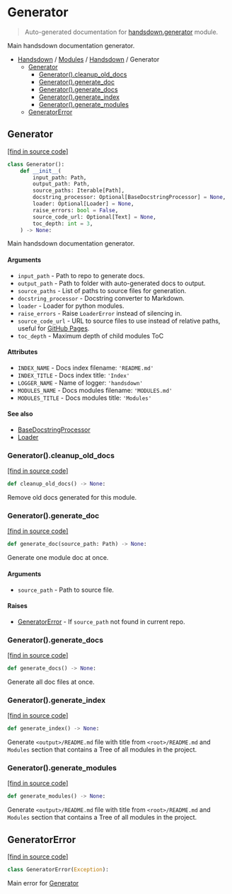 # Generator

> Auto-generated documentation for [handsdown.generator](https://github.com/vemel/handsdown/blob/master/handsdown/generator.py) module.

Main handsdown documentation generator.

- [Handsdown](../README.md#-handsdown---python-documentation-generator) / [Modules](../MODULES.md#modules) / [Handsdown](index.md#handsdown) / Generator
    - [Generator](#generator)
        - [Generator().cleanup_old_docs](#generatorcleanup_old_docs)
        - [Generator().generate_doc](#generatorgenerate_doc)
        - [Generator().generate_docs](#generatorgenerate_docs)
        - [Generator().generate_index](#generatorgenerate_index)
        - [Generator().generate_modules](#generatorgenerate_modules)
    - [GeneratorError](#generatorerror)

## Generator

[[find in source code]](https://github.com/vemel/handsdown/blob/master/handsdown/generator.py#L33)

```python
class Generator():
    def __init__(
        input_path: Path,
        output_path: Path,
        source_paths: Iterable[Path],
        docstring_processor: Optional[BaseDocstringProcessor] = None,
        loader: Optional[Loader] = None,
        raise_errors: bool = False,
        source_code_url: Optional[Text] = None,
        toc_depth: int = 3,
    ) -> None:
```

Main handsdown documentation generator.

#### Arguments

- `input_path` - Path to repo to generate docs.
- `output_path` - Path to folder with auto-generated docs to output.
- `source_paths` - List of paths to source files for generation.
- `docstring_processor` - Docstring converter to Markdown.
- `loader` - Loader for python modules.
- `raise_errors` - Raise `LoaderError` instead of silencing in.
- `source_code_url` - URL to source files to use instead of relative paths,
    useful for [GitHub Pages](https://pages.github.com/).
- `toc_depth` - Maximum depth of child modules ToC

#### Attributes

- `INDEX_NAME` - Docs index filename: `'README.md'`
- `INDEX_TITLE` - Docs index title: `'Index'`
- `LOGGER_NAME` - Name of logger: `'handsdown'`
- `MODULES_NAME` - Docs modules filename: `'MODULES.md'`
- `MODULES_TITLE` - Docs modules title: `'Modules'`

#### See also

- [BaseDocstringProcessor](processors/base.md#basedocstringprocessor)
- [Loader](loader.md#loader)

### Generator().cleanup_old_docs

[[find in source code]](https://github.com/vemel/handsdown/blob/master/handsdown/generator.py#L153)

```python
def cleanup_old_docs() -> None:
```

Remove old docs generated for this module.

### Generator().generate_doc

[[find in source code]](https://github.com/vemel/handsdown/blob/master/handsdown/generator.py#L194)

```python
def generate_doc(source_path: Path) -> None:
```

Generate one module doc at once.

#### Arguments

- `source_path` - Path to source file.

#### Raises

- [GeneratorError](#generatorerror) - If `source_path` not found in current repo.

### Generator().generate_docs

[[find in source code]](https://github.com/vemel/handsdown/blob/master/handsdown/generator.py#L325)

```python
def generate_docs() -> None:
```

Generate all doc files at once.

### Generator().generate_index

[[find in source code]](https://github.com/vemel/handsdown/blob/master/handsdown/generator.py#L343)

```python
def generate_index() -> None:
```

Generate `<output>/README.md` file with title from `<root>/README.md` and `Modules`
section that contains a Tree of all modules in the project.

### Generator().generate_modules

[[find in source code]](https://github.com/vemel/handsdown/blob/master/handsdown/generator.py#L372)

```python
def generate_modules() -> None:
```

Generate `<output>/README.md` file with title from `<root>/README.md` and `Modules`
section that contains a Tree of all modules in the project.

## GeneratorError

[[find in source code]](https://github.com/vemel/handsdown/blob/master/handsdown/generator.py#L27)

```python
class GeneratorError(Exception):
```

Main error for [Generator](#generator)
